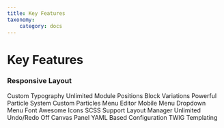 ```yaml
---
title: Key Features
taxonomy:
    category: docs
---
```


# Key Features

### Responsive Layout

Custom Typography
Unlimited Module Positions
Block Variations
Powerful Particle System
Custom Particles
Menu Editor
Mobile Menu
Dropdown Menu
Font Awesome Icons
SCSS Support
Layout Manager
Unlimited Undo/Redo
Off Canvas Panel
YAML Based Configuration
TWIG Templating
